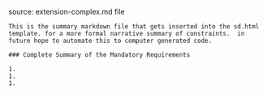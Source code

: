 source: extension-complex.md file

    This is the summary markdown file that gets inserted into the sd.html template. for a more formal narrative summary of constraints.  in future hope to automate this to computer generated code.

    ### Complete Summary of the Mandatory Requirements

    1.
    1.
    1.
